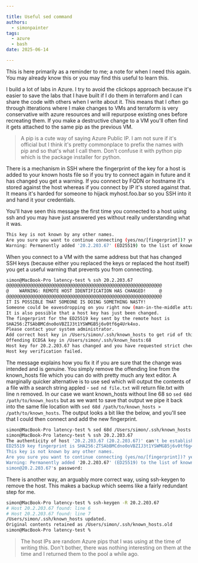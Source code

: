 ```yaml
---

title: Useful sed command
authors: 
  - simonpainter
tags:
  - azure
  - bash
date: 2025-06-14

---
```


This is here primarily as a reminder to me; a note for when I need this again. You may already know this or you may find this useful to learn this.
<!-- truncate -->
I build a lot of labs in Azure. I try to avoid the clickops approach because it's easier to save the labs that I have built if I do them in terraform and I can share the code with others when I write about it. This means that I often go through itterations where I make changes to VMs and terraform is very conservative with azure resources and will repurpose existing ones before recreating them. If you  make a destructive change to a VM you'll often find it gets attached to the same pip as the previous VM.

> A pip is a cute way of saying Azure Public IP. I am not sure if it's official but I think
> it's pretty commonplace to prefix the names with pip and so that's what I call them. Don't
> confuse it with python pip which is the package installer for python.

There is a mechanism in SSH where the fingerprint of the key for a host is added to your known hosts file so if you try to connect again in future and it has changed you get a warning. If you connect by FQDN or hostname it's stored against the host whereas if you connect by IP it's stored against that. It means it's harded for someone to hijack myhost.foo.bar so you SSH into it and hand it your credentials.

You'll have seen this message the first time you connected to a host using ssh and you may have just answered yes without really understanding what it was.

```bash
This key is not known by any other names.
Are you sure you want to continue connecting (yes/no/[fingerprint])? yes
Warning: Permanently added '20.2.203.67' (ED25519) to the list of known hosts.
```

When you connect to a VM with the same address but that has changed SSH keys (because either you replaced the keys or replaced the host itself) you get a useful warning that prevents you from connecting.

```bash
simon@MacBook-Pro latency-test % ssh 20.2.203.67
@@@@@@@@@@@@@@@@@@@@@@@@@@@@@@@@@@@@@@@@@@@@@@@@@@@@@@@@@@@
@    WARNING: REMOTE HOST IDENTIFICATION HAS CHANGED!     @
@@@@@@@@@@@@@@@@@@@@@@@@@@@@@@@@@@@@@@@@@@@@@@@@@@@@@@@@@@@
IT IS POSSIBLE THAT SOMEONE IS DOING SOMETHING NASTY!
Someone could be eavesdropping on you right now (man-in-the-middle attack)!
It is also possible that a host key has just been changed.
The fingerprint for the ED25519 key sent by the remote host is
SHA256:ZTSAbBMCdno0oVBZIJ3t1YSWMGB5j6v0tf6g4Urk4xo.
Please contact your system administrator.
Add correct host key in /Users/simon/.ssh/known_hosts to get rid of this message.
Offending ECDSA key in /Users/simon/.ssh/known_hosts:68
Host key for 20.2.203.67 has changed and you have requested strict checking.
Host key verification failed.
```

The message explains how you fix it if you are sure that the change was intended and is genuine. You simply remove the offending line from the known_hosts file which you can do with pretty much any text editor. A marginally quicker alternative is to use sed which will output the contents of a file with a search string appled - ```sed nd file.txt``` will return file.txt with line n removed. In our case we want known_hosts without line 68 so ```sed 68d /path/to/known_hosts``` but as we want to save that output we pipe it back into the same file location with ```sed 68d /path/to/known_hosts > /path/to/known_hosts```.
The output looks a bit like the below, and you'll see that I could then connect and add the new fingerprint.

```bash
simon@MacBook-Pro latency-test % sed 68d /Users/simon/.ssh/known_hosts > /Users/simon/.ssh/known_hosts
simon@MacBook-Pro latency-test % ssh 20.2.203.67                                                      
The authenticity of host '20.2.203.67 (20.2.203.67)' can't be established.
ED25519 key fingerprint is SHA256:ZTSAbBMCdno0oVBZIJ3t1YSWMGB5j6v0tf6g4Urk4xo.
This key is not known by any other names.
Are you sure you want to continue connecting (yes/no/[fingerprint])? yes
Warning: Permanently added '20.2.203.67' (ED25519) to the list of known hosts.
simon@20.2.203.67's password: 
```

There is another way, an arguably more correct way, using ssh-keygen to remove the host. This makes a backup which seems like a fairly redundant step for me.

```bash
simon@MacBook-Pro latency-test % ssh-keygen -R 20.2.203.67
# Host 20.2.203.67 found: line 6
# Host 20.2.203.67 found: line 7
/Users/simon/.ssh/known_hosts updated.
Original contents retained as /Users/simon/.ssh/known_hosts.old
simon@MacBook-Pro latency-test % 
```

> The host IPs are random Azure pips that I was using at the time of writing this. Don't
> bother, there was nothing interesting on them at the time and I returned them to the pool
> a while ago.
